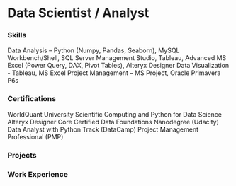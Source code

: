 # Data Scientist / Analyst

### Skills

Data Analysis – Python (Numpy, Pandas, Seaborn), MySQL Workbench/Shell, SQL Server Management Studio, Tableau, Advanced MS Excel (Power Query, DAX, Pivot Tables), Alteryx Designer
Data Visualization - Tableau, MS Excel
Project Management – MS Project, Oracle Primavera P6s

### Certifications
WorldQuant University Scientific Computing and Python for Data Science 
Alteryx Designer Core Certified
Data Foundations Nanodegree (Udacity)
Data Analyst with Python Track (DataCamp)
Project Management Professional (PMP)

### Projects

### Work Experience

